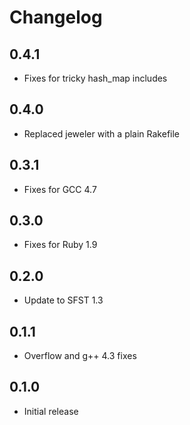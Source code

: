 # Changelog

## 0.4.1

* Fixes for tricky hash_map includes

## 0.4.0

* Replaced jeweler with a plain Rakefile

## 0.3.1

* Fixes for GCC 4.7

## 0.3.0

* Fixes for Ruby 1.9

## 0.2.0

* Update to SFST 1.3

## 0.1.1

* Overflow and g++ 4.3 fixes

## 0.1.0

* Initial release
